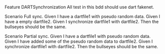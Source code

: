 Feature DARTSynchronization
All test in this bdd should use dart fakenet. 

Scenario Full sync.
Given I have a dartfile1 with pseudo random data.
Given I have a empty dartfile2.
Given I synchronize dartfile1 with dartfile2.
Then the bullseyes should be the same.

Scenario Partial sync.
Given I have a dartfile1 with pseudo random data.
Given I have added some of the pseudo random data to dartfile2.
Given I synchronize dartfile1 with dartfile2.
Then the bullseyes should be the same.
 


